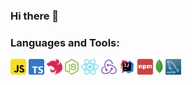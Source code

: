 ### Hi there 👋
### Languages and Tools:
<span>
  <img height="25" title="JavaScript" src="https://github.com/IvannaZobniv/icons/blob/master/skils/JavaScript.png">
</span>
<span>
  <img height="25" title="TypeScript" src="https://github.com/IvannaZobniv/icons/blob/master/skils/TypeScript.png">
</span>
<span>
  <img height="25" title="NodeJs" src="https://github.com/IvannaZobniv/icons/blob/master/skils/nestjs.png">
</span>
<span>
  <img height="25" title="NodeJs" src="https://github.com/IvannaZobniv/icons/blob/master/skils/NodeJS.png">
</span>
<span>
  <img height="25" title="React" src="https://github.com/IvannaZobniv/icons/blob/master/skils/React.png">
</span>
<span>
  <img height="25" title="Redux" src="https://github.com/IvannaZobniv/icons/blob/master/skils/Redux.png">
</span>
<span>
  <img height="25" title="IntelijIDEA" src="https://github.com/IvannaZobniv/icons/blob/master/skils/Intelij.png">
</span>
<span>
  <img height="25" title="NPM" src="https://github.com/IvannaZobniv/icons/blob/master/skils/npm.png">
</span>
<span>
  <img height="25" title="MongoDB" src="https://github.com/IvannaZobniv/icons/blob/master/skils/MongoDB.png">
</span>
<span>
  <img height="25" title="MySQL" src="https://github.com/IvannaZobniv/icons/blob/master/skils/MySQL.png">
</span>

<!--
**IvannaZobniv/IvannaZobniv** is a ✨ _special_ ✨ repository because its `README.md` (this file) appears on your GitHub profile.

Here are some ideas to get you started:

- 🔭 I’m currently working on ...
- 🌱 I’m currently learning ...
- 👯 I’m looking to collaborate on ...
- 🤔 I’m looking for help with ...
- 💬 Ask me about ...
- 📫 How to reach me: ...
- 😄 Pronouns: ...
- ⚡ Fun fact: ...
-->
